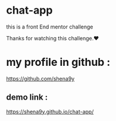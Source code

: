 # chat-app
this is a front End mentor challenge 

Thanks for watching this challenge.❤

# my profile in github :
https://github.com/shena9y


## demo link :
https://shena9y.github.io/chat-app/
